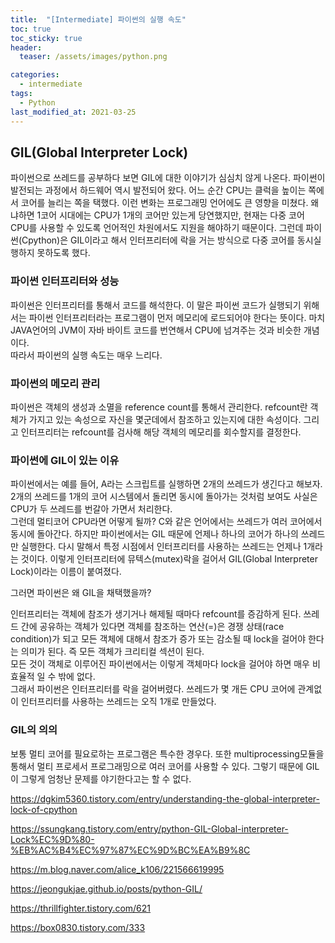 ```yaml
---
title:  "[Intermediate] 파이썬의 실행 속도"
toc: true
toc_sticky: true
header:
  teaser: /assets/images/python.png

categories:
  - intermediate
tags:
  - Python
last_modified_at: 2021-03-25
---
```




## GIL(Global Interpreter Lock)

파이썬으로 쓰레드를 공부하다 보면 GIL에 대한 이야기가 심심치 않게 나온다. 파이썬이 발전되는 과정에서 하드웨어 역시 발전되어 왔다. 어느 순간 CPU는 클럭을 높이는 쪽에서 코어를 늘리는 쪽을 택했다. 이런 변화는 프로그래밍 언어에도 큰 영향을 미쳤다. 왜냐하면 1코어 시대에는 CPU가 1개의 코어만 있는게 당연했지만, 현재는 다중 코어 CPU를 사용할 수 있도록 언어적인 차원에서도 지원을 해야하기 때문이다. 그런데 파이썬(Cpython)은 GIL이라고 해서 인터프리터에 락을 거는 방식으로 다중 코어를 동시실행하지 못하도록 했다.  

### 파이썬 인터프리터와 성능  

파이썬은 인터프리터를 통해서 코드를 해석한다. 이 말은 파이썬 코드가 실행되기 위해서는 파이썬 인터프리터라는 프로그램이 먼저 메모리에 로드되어야 한다는 뜻이다. 마치 JAVA언어의 JVM이 자바 바이트 코드를 번연해서 CPU에 넘겨주는 것과 비슷한 개념이다.  
따라서 파이썬의 실행 속도는 매우 느리다.  

### 파이썬의 메모리 관리  

파이썬은 객체의 생성과 소멸을 reference count를 통해서 관리한다. refcount란 객체가 가지고 있는 속성으로 자신을 몇군데에서 참조하고 있는지에 대한 속성이다. 그리고 인터프리터는 refcount를 검사해 해당 객체의 메모리를 회수할지를 결정한다.  

### 파이썬에 GIL이 있는 이유  

파이썬에서는 예를 들어, A라는 스크립트를 실행하면 2개의 쓰레드가 생긴다고 해보자. 2개의 쓰레드를 1개의 코어 시스템에서 돌리면 동시에 돌아가는 것처럼 보여도 사실은 CPU가 두 쓰레드를 번갈아 가면서 처리한다.  
그런데 멀티코어 CPU라면 어떻게 될까? C와 같은 언어에서는 쓰레드가 여러 코어에서 동시에 돌아간다. 하지만 파이썬에서는 GIL 때문에  언제나 하나의 코어가 하나의 쓰레드만 실행한다. 다시 말해서 특정 시점에서 인터프리터를 사용하는 쓰레드는 언제나 1개라는 것이다. 이렇게 인터프리터에 뮤텍스(mutex)락을 걸어서 GIL(Global Interpreter Lock)이라는 이름이 붙여졌다.  

그러면 파이썬은 왜 GIL을 채택했을까?  

인터프리터는 객체에 참조가 생기거나 해제될 때마다 refcount를 증감하게 된다. 쓰레드 간에 공유하는 객체가 있다면 객체를 참조하는 연산(=)은 경쟁 상태(race condition)가 되고 모든 객체에 대해서 참조가 증가 또는 감소될 때 lock을 걸어야 한다는 의미가 된다. 즉 모든 객체가 크리티컬 섹션이 된다.  
모든 것이 객체로 이루어진 파이썬에서는 이렇게 객체마다 lock을 걸어야 하면 매우 비효율적 일 수 밖에 없다.  
그래서 파이썬은 인터프리터를 락을 걸어버렸다. 쓰레드가 몇 개든 CPU 코어에 관계없이 인터프리터를 사용하는 쓰레드는 오직 1개로 만들었다.  

### GIL의 의의  

보통 멀티 코어를 필요로하는 프로그램은 특수한 경우다. 또한 multiprocessing모듈을 통해서 멀티 프로세서 프로그래밍으로 여러 코어를 사용할 수 있다. 그렇기 때문에 GIL이 그렇게 엄청난 문제를 야기한다고는 할 수 없다.

https://dgkim5360.tistory.com/entry/understanding-the-global-interpreter-lock-of-cpython  

https://ssungkang.tistory.com/entry/python-GIL-Global-interpreter-Lock%EC%9D%80-%EB%AC%B4%EC%97%87%EC%9D%BC%EA%B9%8C  

https://m.blog.naver.com/alice_k106/221566619995  

https://jeongukjae.github.io/posts/python-GIL/  

https://thrillfighter.tistory.com/621  

https://box0830.tistory.com/333
